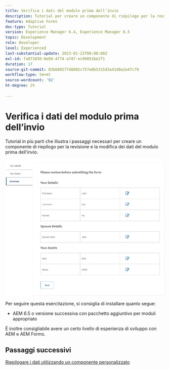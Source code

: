 ```yaml
---
title: Verifica i dati del modulo prima dell’invio
description: Tutorial per creare un componente di riepilogo per la revisione dei dati del modulo prima dell’invio.
feature: Adaptive Forms
doc-type: Tutorial
version: Experience Manager 6.4, Experience Manager 6.5
topic: Development
role: Developer
level: Experienced
last-substantial-update: 2023-01-22T00:00:00Z
exl-id: fa971850-0e89-4f74-a747-ec99051be2f1
duration: 17
source-git-commit: 03b68057748892c757e0b5315d3a41d0a2e4fc79
workflow-type: tm+mt
source-wordcount: '92'
ht-degree: 2%

---
```


# Verifica i dati del modulo prima dell’invio

Tutorial in più parti che illustra i passaggi necessari per creare un componente di riepilogo per la revisione e la modifica dei dati del modulo prima dell’invio.

![dati-modulo-revisione](assets/review-form-data.png)

Per seguire questa esercitazione, si consiglia di installare quanto segue:

* AEM 6.5 o versione successiva con pacchetto aggiuntivo per moduli appropriato

È inoltre consigliabile avere un certo livello di esperienza di sviluppo con AEM e AEM Forms.

## Passaggi successivi

[Riepilogare i dati utilizzando un componente personalizzato](./create-component.md)